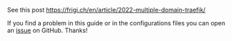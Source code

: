 
See this post https://frigi.ch/en/article/2022-multiple-domain-traefik/


If you find a problem in this guide or in the configurations files you can open an [issue](https://github.com/frigi83/traefik-examples/issues) on GitHub. Thanks!
